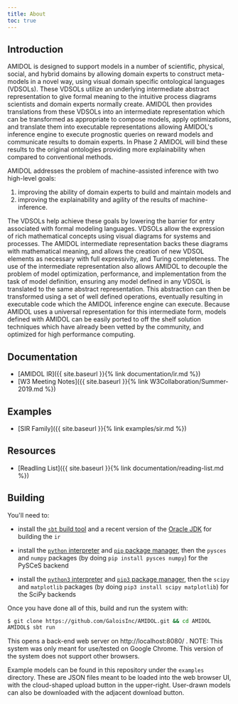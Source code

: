 ```yaml
---
title: About
toc: true
---
```


## Introduction

AMIDOL is designed to support models in a number of scientific, physical, social, and hybrid domains by allowing domain experts to construct meta-models in a novel way, using visual domain specific ontological languages (VDSOLs).  These VDSOLs utilize an underlying intermediate abstract representation to give formal meaning to the intuitive process diagrams scientists and domain experts normally create.  AMIDOL then provides translations from these VDSOLs into an intermediate representation which can be transformed as appropriate to compose models, apply optimizations, and translate them into executable representations allowing AMIDOL's inference engine to execute prognostic queries on reward models and communicate results to domain experts. In Phase 2 AMIDOL will bind these results to the original ontologies providing more explainability when compared to conventional methods.

AMIDOL addresses the problem of machine-assisted inference with two high-level goals:

1. improving the ability of domain experts to build and maintain models and
2. improving the explainability and agility of the results of machine-inference.

The VDSOLs help achieve these goals by lowering the barrier for entry associated with formal modeling languages.  VDSOLs allow the expression of rich mathematical concepts using visual diagrams for systems and processes.  The AMIDOL intermediate representation backs these diagrams with mathematical meaning, and allows the creation of new VDSOL elements as necessary with full expressivity, and Turing completeness.  The use of the intermediate representation also allows AMIDOL to decouple the problem of model optimization, performance, and implementation from the task of model definition, ensuring any model defined in any VDSOL is translated to the same abstract representation.  This abstraction can then be transformed using a set of well defined operations, eventually resulting in executable code which the AMIDOL inference engine can execute.  Because AMIDOL uses a universal representation for this intermediate form, models defined with AMIDOL can be easily ported to off the shelf solution techniques which have already been vetted by the community, and optimized for high performance computing.

## Documentation

* [AMIDOL IR]({{ site.baseurl }}{% link documentation/ir.md %})
* [W3 Meeting Notes]({{ site.baseurl }}{% link W3Collaboration/Summer-2019.md %})

## Examples

* [SIR Family]({{ site.baseurl }}{% link examples/sir.md %})

## Resources

* [Readling List]({{ site.baseurl }}{% link documentation/reading-list.md %})

## Building

You'll need to:

  * install the [`sbt` build tool][1] and a recent version of the
    [Oracle JDK][2] for building the `ir`

  * install the [`python` interpreter][3] and [`pip` package manager][4],
    then the `pysces` and `numpy` packages (by doing
    `pip install pysces numpy`) for the PySCeS backend

  * install the [`python3` interpreter][3] and [`pip3` package manager][4],
    then the `scipy` and `matplotlib` packages (by doing
    `pip3 install scipy matplotlib`) for the SciPy backends

Once you have done all of this, build and run the system with:

```sh
$ git clone https://github.com/GaloisInc/AMIDOL.git && cd AMIDOL
AMIDOL$ sbt run
```

This opens a back-end web server on http://localhost:8080/ . NOTE: This system was only meant for use/tested on
Google Chrome. This version of the system does not support other browsers.

Example models can be found in this repository under the `examples` directory. These are JSON
files meant to be loaded into the web browser UI, with the cloud-shaped upload button in the
upper-right. User-drawn models can also be downloaded with the adjacent download button.

[1]: https://www.scala-sbt.org/download.html
[2]: http://www.oracle.com/technetwork/java/javase/downloads/index.html
[3]: https://www.python.org/downloads/
[4]: https://pip.pypa.io/en/stable/installing/
